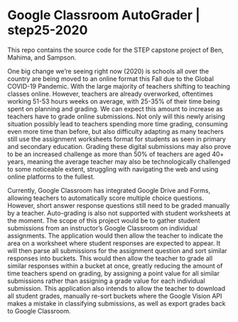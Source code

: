 # Google Classroom AutoGrader | step25-2020

This repo contains the source code for the STEP capstone project of Ben, Mahima, and Sampson.

One big change we’re seeing right now (2020) is schools all over the country are being moved to an online format this Fall due to the Global COVID-19 Pandemic. With the large majority of teachers shifting to teaching classes online. However, teachers are already overworked, oftentimes working 51-53 hours weeks on average, with 25-35% of their time being spent on planning and grading. We can expect this amount to increase as teachers have to grade online submissions. Not only will this newly arising situation possibly lead to teachers spending more time grading, consuming even more time than before, but also difficulty adapting as many teachers still use the assignment worksheets format for students as seen in primary and secondary education. Grading these digital submissions may also prove to be an increased challenge as more than 50% of teachers are aged 40+ years, meaning the average teacher may also be technologically challenged to some noticeable extent, struggling with navigating the web and using online platforms to the fullest.
 
Currently, Google Classroom has integrated Google Drive and Forms, allowing teachers to automatically score multiple choice questions. However, short answer response questions still need to be graded manually by a teacher. Auto-grading is also not supported with student worksheets at the moment. The scope of this project would be to gather student submissions from an instructor’s Google Classroom on individual assignments. The application would then allow the teacher to indicate the area on a worksheet where student responses are expected to appear. It will then parse all submissions for the assignment question and sort similar responses into buckets. This would then allow the teacher to grade all similar responses within a bucket at once, greatly reducing the amount of time teachers spend on grading, by assigning a point value for all similar submissions rather than assigning a grade value for each individual submission. This application also intends to allow the teacher to download all student grades, manually re-sort buckets where the Google Vision API makes a mistake in classifying submissions, as well as export grades back to Google Classroom.
